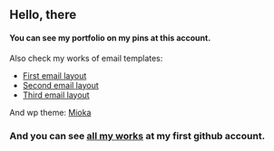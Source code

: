 ## Hello, there

#### You can see my portfolio on my pins at this account.


Also check my works of email templates:
- [First email layout](https://github.com/Lokusok/email-template-1)
- [Second email layout](https://github.com/Lokusok/email-template-2)
- [Third email layout](https://github.com/Lokusok/email-template-3)

And wp theme: [Mioka](https://github.com/Lokusok/mioka-wp-theme)

### And you can see [all my works](https://github.com/DmiDrok/frontend-projects) at my first github account.
